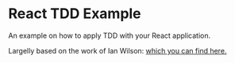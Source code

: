 # React TDD Example

An example on how to apply TDD with your React application.

Largelly based on the work of Ian Wilson: [which you can find here.](https://medium.com/free-code-camp/how-to-build-sturdy-react-apps-with-tdd-and-the-react-testing-library-47ad3c5c8e47)
